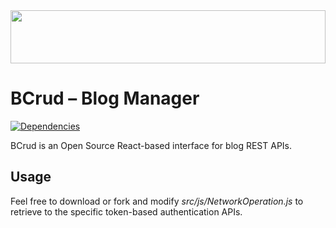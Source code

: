 <img src="http://45.55.94.138/static/img/icons/bcrub.svg" width="100%" height="85">

# BCrud – Blog Manager
[![Dependencies](https://david-dm.org/cesargdm/bcrud.svg)](https://david-dm.org/cesargdm/bcrud)

BCrud is an Open Source React-based interface for blog REST APIs.

## Usage
Feel free to download or fork and modify *src/js/NetworkOperation.js* to retrieve to the specific token-based authentication APIs.
